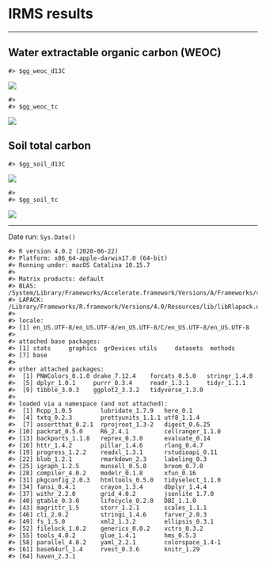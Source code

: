 IRMS results
================

-----

## Water extractable organic carbon (WEOC)

    #> $gg_weoc_d13C

![](/Users/pate212/GitHub/destabilization_som/reports/markdown-figs/irms/WEOC_figs-1.png)<!-- -->

    #> 
    #> $gg_weoc_tc

![](/Users/pate212/GitHub/destabilization_som/reports/markdown-figs/irms/WEOC_figs-2.png)<!-- -->

## Soil total carbon

    #> $gg_soil_d13C

![](/Users/pate212/GitHub/destabilization_som/reports/markdown-figs/irms/soil_figs-1.png)<!-- -->

    #> 
    #> $gg_soil_tc

![](/Users/pate212/GitHub/destabilization_som/reports/markdown-figs/irms/soil_figs-2.png)<!-- -->

-----

Date run: `Sys.Date()`

    #> R version 4.0.2 (2020-06-22)
    #> Platform: x86_64-apple-darwin17.0 (64-bit)
    #> Running under: macOS Catalina 10.15.7
    #> 
    #> Matrix products: default
    #> BLAS:   /System/Library/Frameworks/Accelerate.framework/Versions/A/Frameworks/vecLib.framework/Versions/A/libBLAS.dylib
    #> LAPACK: /Library/Frameworks/R.framework/Versions/4.0/Resources/lib/libRlapack.dylib
    #> 
    #> locale:
    #> [1] en_US.UTF-8/en_US.UTF-8/en_US.UTF-8/C/en_US.UTF-8/en_US.UTF-8
    #> 
    #> attached base packages:
    #> [1] stats     graphics  grDevices utils     datasets  methods  
    #> [7] base     
    #> 
    #> other attached packages:
    #>  [1] PNWColors_0.1.0 drake_7.12.4    forcats_0.5.0   stringr_1.4.0  
    #>  [5] dplyr_1.0.1     purrr_0.3.4     readr_1.3.1     tidyr_1.1.1    
    #>  [9] tibble_3.0.3    ggplot2_3.3.2   tidyverse_1.3.0
    #> 
    #> loaded via a namespace (and not attached):
    #>  [1] Rcpp_1.0.5        lubridate_1.7.9   here_0.1         
    #>  [4] txtq_0.2.3        prettyunits_1.1.1 utf8_1.1.4       
    #>  [7] assertthat_0.2.1  rprojroot_1.3-2   digest_0.6.25    
    #> [10] packrat_0.5.0     R6_2.4.1          cellranger_1.1.0 
    #> [13] backports_1.1.8   reprex_0.3.0      evaluate_0.14    
    #> [16] httr_1.4.2        pillar_1.4.6      rlang_0.4.7      
    #> [19] progress_1.2.2    readxl_1.3.1      rstudioapi_0.11  
    #> [22] blob_1.2.1        rmarkdown_2.3     labeling_0.3     
    #> [25] igraph_1.2.5      munsell_0.5.0     broom_0.7.0      
    #> [28] compiler_4.0.2    modelr_0.1.8      xfun_0.16        
    #> [31] pkgconfig_2.0.3   htmltools_0.5.0   tidyselect_1.1.0 
    #> [34] fansi_0.4.1       crayon_1.3.4      dbplyr_1.4.4     
    #> [37] withr_2.2.0       grid_4.0.2        jsonlite_1.7.0   
    #> [40] gtable_0.3.0      lifecycle_0.2.0   DBI_1.1.0        
    #> [43] magrittr_1.5      storr_1.2.1       scales_1.1.1     
    #> [46] cli_2.0.2         stringi_1.4.6     farver_2.0.3     
    #> [49] fs_1.5.0          xml2_1.3.2        ellipsis_0.3.1   
    #> [52] filelock_1.0.2    generics_0.0.2    vctrs_0.3.2      
    #> [55] tools_4.0.2       glue_1.4.1        hms_0.5.3        
    #> [58] parallel_4.0.2    yaml_2.2.1        colorspace_1.4-1 
    #> [61] base64url_1.4     rvest_0.3.6       knitr_1.29       
    #> [64] haven_2.3.1
